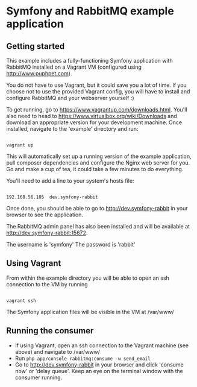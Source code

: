 Symfony and RabbitMQ example application
=================

Getting started
----

This example includes a fully-functioning Symfony application with RabbitMQ installed on a Vagrant VM (configured using <http://www.puphpet.com>).

You do not have to use Vagrant, but it could save you a lot of time. If you choose not to use the provided Vagrant config, you will have to install and configure RabbitMQ and your webserver yourself :)

To get running, go to <https://www.vagrantup.com/downloads.html>. You'll also need to head to <https://www.virtualbox.org/wiki/Downloads> and download an appropriate version for your development machine.
Once installed, navigate to the 'example' directory and run:

<code>
vagrant up
</code>

This will automatically set up a running version of the example application, pull composer dependencies and configure the Nginx web server for you. Go and make a cup of tea, it could take a few minutes to do everything.

You'll need to add a line to your system's hosts file:

<code>
192.168.56.105  dev.symfony-rabbit
</code>

Once done, you should be able to go to <http://dev.symfony-rabbit> in your browser to see the application.

The RabbitMQ admin panel has also been installed and will be available at <http://dev.symfony-rabbit:15672>.

The username is 'symfony'
The password is 'rabbit'

Using Vagrant
----

From within the example directory you will be able to open an ssh connection to the VM by running

<code>
vagrant ssh
</code>

The Symfony application files will be visible in the VM at /var/www/

Running the consumer
----

* If using Vagrant, open an ssh connection to the Vagrant machine (see above) and navigate to /var/www/
* Run <code>php app/console rabbitmq:consume -w send_email</code>
* Go to <http://dev.symfony-rabbit> in your browser and click 'consume now' or 'delay queue'. Keep an eye on the terminal window with the consumer running.